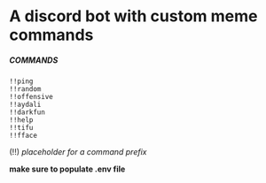 # A discord bot with custom meme commands


<h5>COMMANDS</h5>

`!!ping`<br />
`!!random`<br />
`!!offensive`<br />
`!!aydali`<br />
`!!darkfun`<br />
`!!help`<br />
`!!tifu`<br />
`!!fface`<br />



(!!) *placeholder for a command prefix* <br/>

**make sure to populate .env file**  <br/>


